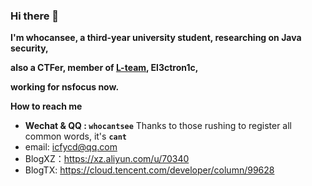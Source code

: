 ### Hi there 👋

**I'm whocansee, a third-year university student, researching on Java security,**

**also a CTFer, member of [L-team](https://l.xdsec.org/), El3ctron1c,**

**working for nsfocus now.**

**How to reach me**

- **Wechat & QQ : `whocantsee`** Thanks to those rushing to register all common words, it's **`cant`**
- email: icfycd@qq.com
- BlogXZ：https://xz.aliyun.com/u/70340
- BlogTX: https://cloud.tencent.com/developer/column/99628
